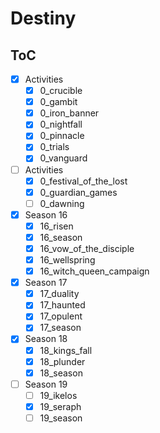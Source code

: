 # Destiny

## ToC

- [x] Activities
    - [x] 0_crucible
    - [x] 0_gambit
    - [x] 0_iron_banner
    - [x] 0_nightfall
    - [x] 0_pinnacle
    - [x] 0_trials
    - [x] 0_vanguard
- [ ] Activities
    - [x] 0_festival_of_the_lost
    - [x] 0_guardian_games
    - [ ] 0_dawning
- [x] Season 16
    - [x] 16_risen
    - [x] 16_season
    - [x] 16_vow_of_the_disciple
    - [x] 16_wellspring
    - [x] 16_witch_queen_campaign
- [x] Season 17
    - [x] 17_duality
    - [x] 17_haunted
    - [x] 17_opulent
    - [x] 17_season
- [x] Season 18
    - [x] 18_kings_fall
    - [x] 18_plunder
    - [x] 18_season
- [ ] Season 19
    - [ ] 19_ikelos
    - [x] 19_seraph
    - [ ] 19_season